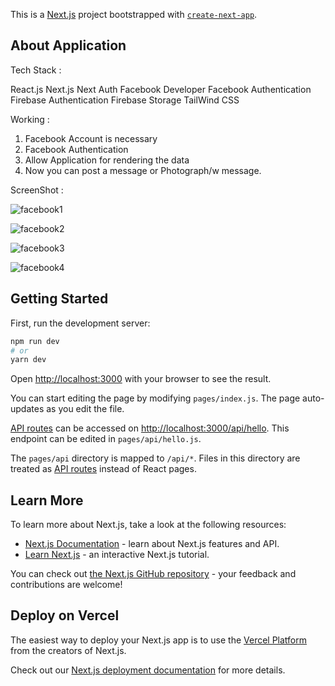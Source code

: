 This is a [Next.js](https://nextjs.org/) project bootstrapped with [`create-next-app`](https://github.com/vercel/next.js/tree/canary/packages/create-next-app).

## About Application

Tech Stack :

React.js
Next.js
Next Auth
Facebook Developer
Facebook Authentication
Firebase Authentication
Firebase Storage
TailWind CSS

Working :

1. Facebook Account is necessary
2. Facebook Authentication
3. Allow Application for rendering the data
4. Now you can post a message or Photograph/w message.

ScreenShot :

![facebook1](https://user-images.githubusercontent.com/74592979/118563169-b4683f00-b78b-11eb-94d9-b29ff28b2f82.PNG)

![facebook2](https://user-images.githubusercontent.com/74592979/118563177-b7632f80-b78b-11eb-9d21-7294279fe431.PNG)

![facebook3](https://user-images.githubusercontent.com/74592979/118563186-baf6b680-b78b-11eb-86fb-f970a5bd97ba.PNG)

![facebook4](https://user-images.githubusercontent.com/74592979/118563191-bdf1a700-b78b-11eb-8815-196c4e4a9d6c.PNG)



## Getting Started

First, run the development server:

```bash
npm run dev
# or
yarn dev
```

Open [http://localhost:3000](http://localhost:3000) with your browser to see the result.

You can start editing the page by modifying `pages/index.js`. The page auto-updates as you edit the file.

[API routes](https://nextjs.org/docs/api-routes/introduction) can be accessed on [http://localhost:3000/api/hello](http://localhost:3000/api/hello). This endpoint can be edited in `pages/api/hello.js`.

The `pages/api` directory is mapped to `/api/*`. Files in this directory are treated as [API routes](https://nextjs.org/docs/api-routes/introduction) instead of React pages.

## Learn More

To learn more about Next.js, take a look at the following resources:

- [Next.js Documentation](https://nextjs.org/docs) - learn about Next.js features and API.
- [Learn Next.js](https://nextjs.org/learn) - an interactive Next.js tutorial.

You can check out [the Next.js GitHub repository](https://github.com/vercel/next.js/) - your feedback and contributions are welcome!

## Deploy on Vercel

The easiest way to deploy your Next.js app is to use the [Vercel Platform](https://vercel.com/new?utm_medium=default-template&filter=next.js&utm_source=create-next-app&utm_campaign=create-next-app-readme) from the creators of Next.js.

Check out our [Next.js deployment documentation](https://nextjs.org/docs/deployment) for more details.
